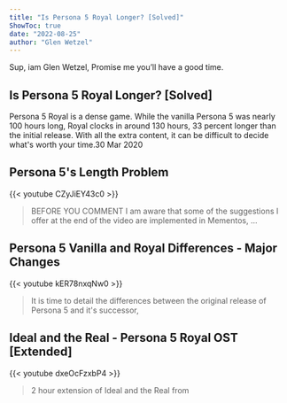 ```yaml
---
title: "Is Persona 5 Royal Longer? [Solved]"
ShowToc: true 
date: "2022-08-25"
author: "Glen Wetzel" 
---
```


Sup, iam Glen Wetzel, Promise me you’ll have a good time.
## Is Persona 5 Royal Longer? [Solved]
Persona 5 Royal is a dense game. While the vanilla Persona 5 was nearly 100 hours long, Royal clocks in around 130 hours, 33 percent longer than the initial release. With all the extra content, it can be difficult to decide what's worth your time.30 Mar 2020

## Persona 5's Length Problem
{{< youtube CZyJiEY43c0 >}}
>BEFORE YOU COMMENT I am aware that some of the suggestions I offer at the end of the video are implemented in Mementos, ...

## Persona 5 Vanilla and Royal Differences - Major Changes
{{< youtube kER78nxqNw0 >}}
>It is time to detail the differences between the original release of Persona 5 and it's successor, 

## Ideal and the Real - Persona 5 Royal OST [Extended]
{{< youtube dxeOcFzxbP4 >}}
>2 hour extension of Ideal and the Real from 

